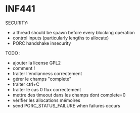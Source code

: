 INF441
======


SECURITY:
* a thread should be spawn before every blocking operation
* control inputs (particularly lengths to allocate)
* PORC handshake insecurity

TODO :
* ajouter la license GPL2
* comment !
* traiter l'endianness correctement
* gérer le champs "complete"
* traiter ctrl+C
* traiter le cas 0 flux correctement
* mettre des timeout dans les champs dont complete=0
* vérifier les allocations mémoires
* send PORC_STATUS_FAILURE when failures occurs
